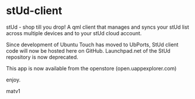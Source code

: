 # stUd-client
stUd - shop till you drop! A qml client that manages and syncs your stUd list across multiple devices and to your stUd cloud account.

Since development of Ubuntu Touch has moved to UbPorts, StUd client code will now be hosted here on GitHub.
Launchpad.net of the StUd repository is now deprecated.

This app is now available from the openstore (open.uappexplorer.com)

enjoy.

matv1
